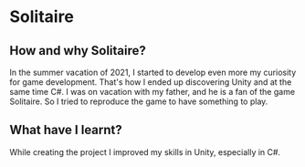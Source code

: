 # Solitaire

## How and why Solitaire?
In the summer vacation of 2021, I started to develop even more my curiosity for game development. That's how I ended up discovering Unity and at the same time C#.
I was on vacation with my father, and he is a fan of the game Solitaire. So I tried to reproduce the game to have something to play.

## What have I learnt?
While creating the project I improved my skills in Unity, especially in C#.
